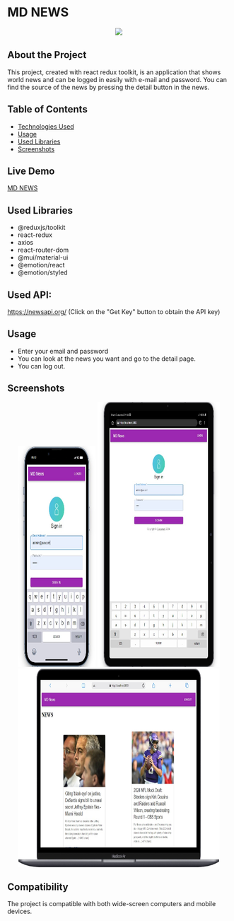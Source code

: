 # MD NEWS

<div align="center">
  <img src="./src/assets/Animation.gif" />
</div>

## About the Project

This project, created with react redux toolkit, is an application that shows world news and can be logged in easily with e-mail and password. You can find the source of the news by pressing the detail button in the news.

## Table of Contents

- [Technologies Used](#technologies-used)
- [Usage](#usage)
- [Used Libraries](#UsedLibraries)
- [Screenshots](#screenshots)

## Live Demo

[MD NEWS](https://react-redux-toolkit-work.vercel.app/login)


##  Used Libraries
- @reduxjs/toolkit
- react-redux
- axios
- react-router-dom
- @mui/material-ui
- @emotion/react
- @emotion/styled

## Used API:
https://newsapi.org/
(Click on the "Get Key" button to obtain the API key)


## Usage

- Enter your email and password
- You can look at the news you want and go to the detail page.
- You can log out.



## Screenshots

<div align="center">
  <img src="./src/assets/Screenshot_4.jpg"  width="35%" height="500" />
  <img src="./src/assets/Screenshot_1.jpg"  width="55%" height="600" />
  <img src="./src/assets/Screenshot_2.jpg"  width="90.5%" height="450" />
</div>

## Compatibility

The project is compatible with both wide-screen computers and mobile devices.
